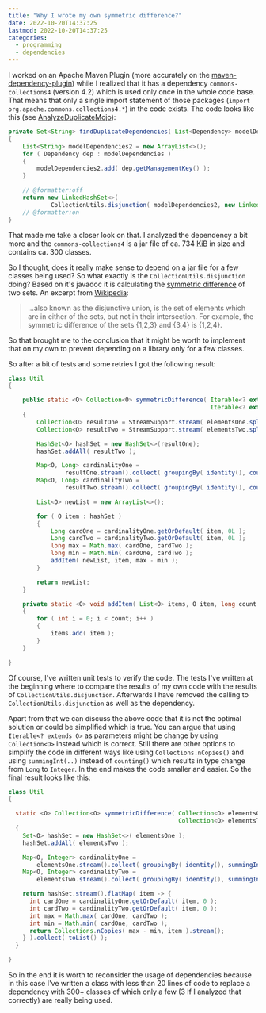 ```yaml
---
title: "Why I wrote my own symmetric difference?"
date: 2022-10-20T14:37:25
lastmod: 2022-10-20T14:37:25
categories:
  - programming
  - dependencies
---
```

I worked on an Apache Maven Plugin (more accurately on the [maven-dependency-plugin][1]) while I realized that it has a 
dependency `commons-collections4` (version 4.2) which is used only once in the whole code base. That means that only
a single import statement of those packages (`import org.apache.commons.collections4.*`) in the code exists. The code 
looks like this (see [AnalyzeDuplicateMojo][mdep-1]):

```java
private Set<String> findDuplicateDependencies( List<Dependency> modelDependencies )
{
    List<String> modelDependencies2 = new ArrayList<>();
    for ( Dependency dep : modelDependencies )
    {
        modelDependencies2.add( dep.getManagementKey() );
    }

    // @formatter:off
    return new LinkedHashSet<>(
            CollectionUtils.disjunction( modelDependencies2, new LinkedHashSet<>( modelDependencies2 ) ) );
    // @formatter:on
}
```

That made me take a closer look on that. I analyzed the dependency a bit more and the `commons-collections4` is a jar 
file of ca. 734 [KiB][2] in size and contains ca. 300 classes.

So I thought, does it really make sense to depend on a jar file for a few classes being used? So what exactly is 
the `CollectionUtils.disjunction` doing? Based on it's javadoc it is calculating the [symmetric difference][3]
of two sets. An excerpt from [Wikipedia][3]:

> ...also known as the disjunctive union, is the set of elements which are in either of the sets, 
but not in their intersection. For example, the symmetric difference of the sets 
{1,2,3} and {3,4} is {1,2,4}.

So that brought me to the conclusion that it might be worth to implement that on my own to prevent
depending on a library only for a few classes. 

So after a bit of tests and some retries I got the following result:

```java
class Util
{

    public static <O> Collection<O> symmetricDifference( Iterable<? extends O> elementsOne,
                                                         Iterable<? extends O> elementsTwo )
    {
        Collection<O> resultOne = StreamSupport.stream( elementsOne.spliterator(), false ).collect( toList() );
        Collection<O> resultTwo = StreamSupport.stream( elementsTwo.spliterator(), false ).collect( toList() );

        HashSet<O> hashSet = new HashSet<>(resultOne);
        hashSet.addAll( resultTwo );

        Map<O, Long> cardinalityOne =
                resultOne.stream().collect( groupingBy( identity(), counting() ) );
        Map<O, Long> cardinalityTwo =
                resultTwo.stream().collect( groupingBy( identity(), counting() ) );

        List<O> newList = new ArrayList<>();

        for ( O item : hashSet )
        {
            Long cardOne = cardinalityOne.getOrDefault( item, 0L );
            Long cardTwo = cardinalityTwo.getOrDefault( item, 0L );
            long max = Math.max( cardOne, cardTwo );
            long min = Math.min( cardOne, cardTwo );
            addItem( newList, item, max - min );
        }

        return newList;
    }

    private static <O> void addItem( List<O> items, O item, long count )
    {
        for ( int i = 0; i < count; i++ )
        {
            items.add( item );
        }
    }

}
```
Of course, I've written unit tests to verify the code. The tests I've written at the beginning where to 
compare the results of my own code with the results of `CollectionUtils.disjunction`. Afterwards I have
removed the calling to `CollectionUtils.disjunction` as well as the dependency.

Apart from that we can discuss the above code that it is not the optimal solution or could be simplified which is true.
You can argue that using `Iterable<? extends O>` as parameters might be change by using 
`Collection<O>` instead which is correct. Still there are other options to simplify the code in different
ways like using `Collections.nCopies()` and using `summingInt(..)` instead of `counting()` which results
in type change from `Long` to `Integer`. In the end makes the code smaller and easier. So the final 
result looks like this:

```java
class Util
{

  static <O> Collection<O> symmetricDifference( Collection<O> elementsOne,
                                                Collection<O> elementsTwo )
  {
    Set<O> hashSet = new HashSet<>( elementsOne );
    hashSet.addAll( elementsTwo );

    Map<O, Integer> cardinalityOne =
        elementsOne.stream().collect( groupingBy( identity(), summingInt( e -> 1 ) ) );
    Map<O, Integer> cardinalityTwo =
        elementsTwo.stream().collect( groupingBy( identity(), summingInt( e -> 1 ) ) );

    return hashSet.stream().flatMap( item -> {
      int cardOne = cardinalityOne.getOrDefault( item, 0 );
      int cardTwo = cardinalityTwo.getOrDefault( item, 0 );
      int max = Math.max( cardOne, cardTwo );
      int min = Math.min( cardOne, cardTwo );
      return Collections.nCopies( max - min, item ).stream();
    } ).collect( toList() );
  }

}
```

So in the end it is worth to reconsider the usage of dependencies because in this case I've written a class
with less than 20 lines of code to replace a dependency with 300+ classes of which only a few (3 If I analyzed that
correctly) are really being used.


[1]: https://github.com/apache/maven-dependency-plugin
[2]: https://en.wikipedia.org/wiki/Binary_prefix
[3]: https://en.wikipedia.org/wiki/Symmetric_difference

[mdep-1]: https://github.com/apache/maven-dependency-plugin/blob/078f6aa5dc470f263ef0cd939f66bffb0a120af1/src/main/java/org/apache/maven/plugins/dependency/analyze/AnalyzeDuplicateMojo.java#L152